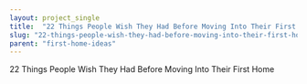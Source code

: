 ```yaml
---
layout: project_single
title:  "22 Things People Wish They Had Before Moving Into Their First Home"
slug: "22-things-people-wish-they-had-before-moving-into-their-first-home"
parent: "first-home-ideas"
---
```

22 Things People Wish They Had Before Moving Into Their First Home
